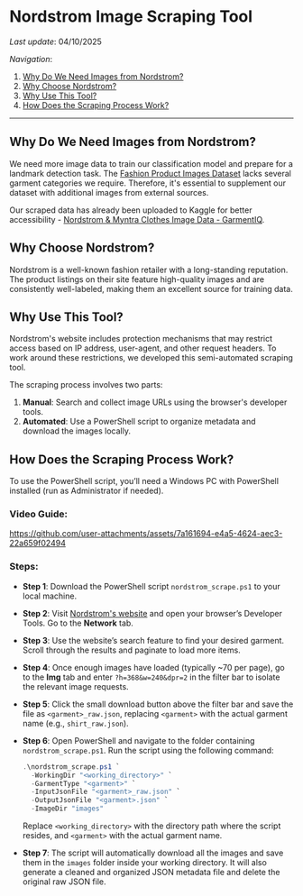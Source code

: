 # Nordstrom Image Scraping Tool

*Last update*: 04/10/2025

*Navigation*:

1. [Why Do We Need Images from Nordstrom?](#why-do-we-need-images-from-nordstrom)
2. [Why Choose Nordstrom?](#why-choose-nordstrom)
3. [Why Use This Tool?](#why-use-this-tool)
4. [How Does the Scraping Process Work?](#how-does-the-scraping-process-work)

---

## Why Do We Need Images from Nordstrom?

We need more image data to train our classification model and prepare for a landmark detection task. The [Fashion Product Images Dataset](https://doi.org/10.34740/kaggle/ds/139630) lacks several garment categories we require. Therefore, it's essential to supplement our dataset with additional images from external sources. 

Our scraped data has already been uploaded to Kaggle for better accessibility - [Nordstrom & Myntra Clothes Image Data - GarmentIQ](https://doi.org/10.34740/kaggle/dsv/11346746).

## Why Choose Nordstrom?

Nordstrom is a well-known fashion retailer with a long-standing reputation. The product listings on their site feature high-quality images and are consistently well-labeled, making them an excellent source for training data.

## Why Use This Tool?

Nordstrom's website includes protection mechanisms that may restrict access based on IP address, user-agent, and other request headers. To work around these restrictions, we developed this semi-automated scraping tool.

The scraping process involves two parts:
1. **Manual**: Search and collect image URLs using the browser's developer tools.
2. **Automated**: Use a PowerShell script to organize metadata and download the images locally.

## How Does the Scraping Process Work?

To use the PowerShell script, you’ll need a Windows PC with PowerShell installed (run as Administrator if needed).

### Video Guide:

https://github.com/user-attachments/assets/7a161694-e4a5-4624-aec3-22a659f02494

### Steps:

- **Step 1**: Download the PowerShell script `nordstrom_scrape.ps1` to your local machine.

- **Step 2**: Visit [Nordstrom's website](https://www.nordstrom.com/) and open your browser’s Developer Tools. Go to the **Network** tab.

- **Step 3**: Use the website’s search feature to find your desired garment. Scroll through the results and paginate to load more items.

- **Step 4**: Once enough images have loaded (typically ~70 per page), go to the **Img** tab and enter `?h=368&w=240&dpr=2` in the filter bar to isolate the relevant image requests.

- **Step 5**: Click the small download button above the filter bar and save the file as `<garment>_raw.json`, replacing `<garment>` with the actual garment name (e.g., `shirt_raw.json`).

- **Step 6**: Open PowerShell and navigate to the folder containing `nordstrom_scrape.ps1`. Run the script using the following command:

  ```powershell
  .\nordstrom_scrape.ps1 `
    -WorkingDir "<working_directory>" `
    -GarmentType "<garment>" `
    -InputJsonFile "<garment>_raw.json" `
    -OutputJsonFile "<garment>.json" `
    -ImageDir "images"
  ```

  Replace `<working_directory>` with the directory path where the script resides, and `<garment>` with the actual garment name.

- **Step 7**: The script will automatically download all the images and save them in the `images` folder inside your working directory. It will also generate a cleaned and organized JSON metadata file and delete the original raw JSON file.
